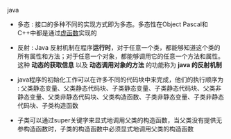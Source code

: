 java

- 多态 : 接口的多种不同的实现方式即为多态。多态性在Object Pascal和C++中都是通过[虚函数](https://baike.baidu.com/item/虚函数/2912832)实现的

- 反射 : Java 反射机制在程序**运行时**，对于任意一个类，都能够知道这个类的所有属性和方法；对于任意一个对象，都能够调用它的任意一个方法和属性。这种 **动态的获取信息** 以及 **动态调用对象的方法** 的功能称为 **java 的反射机制**

- java程序的初始化工作可以在许多不同的代码块中来完成，他们的执行顺序为 : 父类静态变量、父类静态代码块、子类静态变量、子类静态代码块、父类非静态变量、父类非静态代码块、父类构造函数、子类非静态变量、子类非静态代码块、子类构造函数
- 子类可以通过super关键字来显式地调用父类的构造函数，当父类没有提供无参构造函数时，子类的构造函数中必须显式地调用父类的构造函数